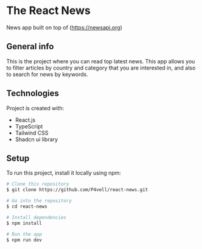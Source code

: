 # The React News

News app built on top of (https://newsapi.org)

## General info

This is the project where you can read top latest news. This app allows you to filter articles by country and category that you are interested in, and also to search for news by keywords.

## Technologies

Project is created with:

- React.js
- TypeScript
- Tailwind CSS
- Shadcn ui library

## Setup

To run this project, install it locally using npm:

```bash
# Clone this repository
$ git clone https://github.com/P4vell/react-news.git

# Go into the repository
$ cd react-news

# Install dependencies
$ npm install

# Run the app
$ npm run dev
```

